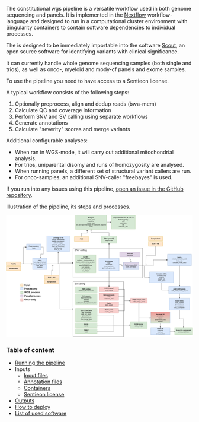 The constitutional wgs pipeline is a versatile workflow used in both genome sequencing and panels. It is implemented in the [Nextflow](https://www.nextflow.io/) workflow-language and designed to run in a computational cluster environment with Singularity containers to contain software dependencies to individual processes.

The is designed to be immediately importable into the software [Scout](https://github.com/Clinical-Genomics/scout), an open source software for identifying variants with clinical significance. 

It can currently handle whole genome sequencing samples (both single and trios), as well as onco-, myeloid and mody-cf panels and exome samples.

To use the pipeline you need to have access to a Sentieon license.

A typical workflow consists of the following steps:

1. Optionally preprocess, align and dedup reads (bwa-mem)
2. Calculate QC and coverage information 
3. Perform SNV and SV calling using separate workflows
4. Generate annotations
5. Calculate "severity" scores and merge variants

Additional configurable analyses:

* When ran in WGS-mode, it will carry out additional mitochondrial analysis.
* For trios, uniparental disomy and runs of homozygosity are analysed.
* When running panels, a different set of structural variant callers are run.
* For onco-samples, an additional SNV-caller "freebayes" is used.

If you run into any issues using this pipeline, [open an issue in the GitHub repository](https://github.com/Clinical-Genomics-Lund/nextflow_wgs/issues).

Illustration of the pipeline, its steps and processes.

![overview_img](img/wgs_overview_200.drawio.png)

### Table of content

* [Running the pipeline](running_the_pipeline.md)
* Inputs
    * [Input files](input_files.md)
    * [Annotation files](annotation_files.md)
    * [Containers](input_containers.md)
    * [Sentieon license](sentieon_license.md)
* [Outputs](outputs.md)
* [How to deploy](how_to_deploy.md)
* [List of used software](list_of_all_used_software.md)

